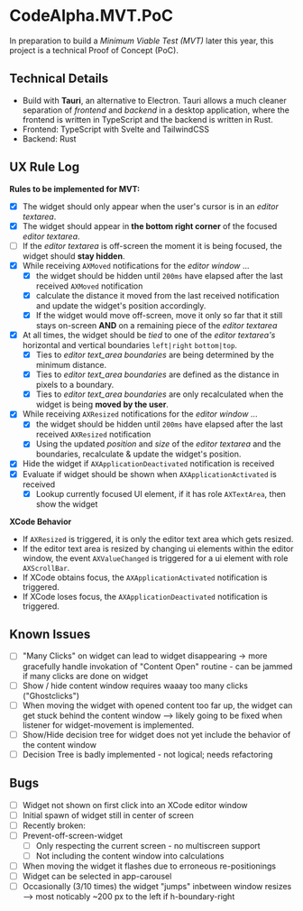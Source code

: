 # CodeAlpha.MVT.PoC

In preparation to build a _Minimum Viable Test (MVT)_ later this year, this project is a technical Proof of Concept (PoC).

## Technical Details

- Build with **Tauri**, an alternative to Electron. Tauri allows a much cleaner separation of _frontend_ and _backend_ in a desktop application, where the frontend is written in TypeScript and the backend is written in Rust.
- Frontend: TypeScript with Svelte and TailwindCSS
- Backend: Rust

## UX Rule Log

**Rules to be implemented for MVT:**

- [x] The widget should only appear when the user's cursor is in an _editor textarea_.
- [x] The widget should appear in **the bottom right corner** of the focused _editor textarea_.
- [ ] If the _editor textarea_ is off-screen the moment it is being focused, the widget should **stay hidden**.
- [x] While receiving `AXMoved` notifications for the _editor window_ ...
  - [x] the widget should be hidden until `200ms` have elapsed after the last received `AXMoved` notification
  - [x] calculate the distance it moved from the last received notification and update the widget's position accordingly.
  - [x] If the widget would move off-screen, move it only so far that it still stays on-screen **AND** on a remaining piece of the _editor textarea_
- [x] At all times, the widget should be _tied_ to one of the _editor textarea's_ horizontal and vertical boundaries `left|right` `bottom|top`.
  - [x] Ties to _editor text_area boundaries_ are being determined by the minimum distance.
  - [x] Ties to _editor text_area boundaries_ are defined as the distance in pixels to a boundary.
  - [x] Ties to _editor text_area boundaries_ are only recalculated when the widget is being **moved by the user**.
- [x] While receiving `AXResized` notifications for the _editor window_ ...
  - [x] the widget should be hidden until `200ms` have elapsed after the last received `AXResized` notification
  - [x] Using the updated _position_ and _size_ of the _editor textarea_ and the boundaries, recalculate & update the widget's position.
- [x] Hide the widget if `AXApplicationDeactivated` notification is received
- [x] Evaluate if widget should be shown when `AXApplicationActivated` is received
  - [x] Lookup currently focused UI element, if it has role `AXTextArea`, then show the widget

**XCode Behavior**

- If `AXResized` is triggered, it is only the editor text area which gets resized.
- If the editor text area is resized by changing ui elements within the editor window, the event `AXValueChanged` is triggered for a ui element with role `AXScrollBar`.
- If XCode obtains focus, the `AXApplicationActivated` notification is triggered.
- If XCode loses focus, the `AXApplicationDeactivated` notification is triggered.

## Known Issues

- [ ] "Many Clicks" on widget can lead to widget disappearing -> more gracefully handle invokation of "Content Open" routine - can be jammed if many clicks are done on widget
- [ ] Show / hide content window requires waaay too many clicks ("Ghostclicks")
- [ ] When moving the widget with opened content too far up, the widget can get stuck behind the content window --> likely going to be fixed when listener for widget-movement is implemented.
- [ ] Show/Hide decision tree for widget does not yet include the behavior of the content window
- [ ] Decision Tree is badly implemented - not logical; needs refactoring

## Bugs

- [ ] Widget not shown on first click into an XCode editor window
- [ ] Initial spawn of widget still in center of screen
- [ ] Recently broken:
- [ ] Prevent-off-screen-widget
  - [ ] Only respecting the current screen - no multiscreen support
  - [ ] Not including the content window into calculations
- [ ] When moving the widget it flashes due to erroneous re-positionings
- [ ] Widget can be selected in app-carousel
- [ ] Occasionally (3/10 times) the widget "jumps" inbetween window resizes --> most noticably ~200 px to the left if h-boundary-right
